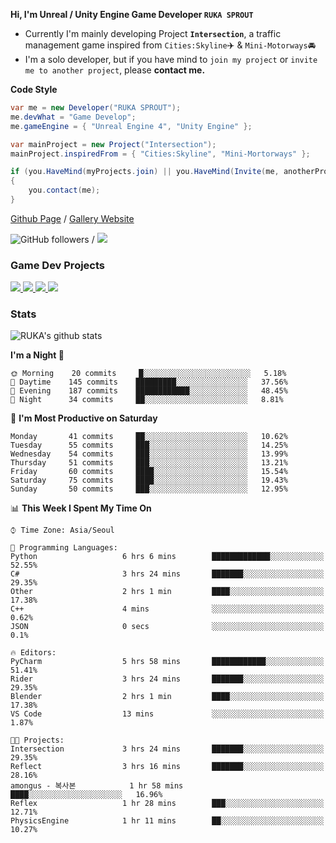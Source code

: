 **Hi, I'm Unreal / Unity Engine Game Developer `RUKA SPROUT`**

- Currently I'm mainly developing Project **`Intersection`**, a traffic management game inspired from `Cities:Skyline`✈️ & `Mini-Motorways`🚘
- I'm a solo developer, but if you have mind to `join my project` or `invite me to another project`, please **contact me.**

**Code Style**

```csharp
var me = new Developer("RUKA SPROUT");
me.devWhat = "Game Develop";
me.gameEngine = { "Unreal Engine 4", "Unity Engine" };
```

```csharp
var mainProject = new Project("Intersection");
mainProject.inspiredFrom = { "Cities:Skyline", "Mini-Mortorways" };

if (you.HaveMind(myProjects.join) || you.HaveMind(Invite(me, anotherProject)))
{
    you.contact(me);
}
```

[Github Page](https://lutca1320.github.io/) / [Gallery Website](https://rukasp.xyz/)

![GitHub followers](https://img.shields.io/github/followers/lutca1320?label=Follow&style=social) / [![](https://img.shields.io/badge/Gmail-lutca1320%40gmail.com-blue)](mailto:lutca1320@gmail.com)

### Game Dev Projects

<a href="https://github.com/lutca1320/Intersection">
  <img src="https://github-readme-stats.vercel.app/api/pin/?username=lutca1320&repo=Intersection" />
</a>
<a href="https://github.com/lutca1320/Together">
  <img src="https://github-readme-stats.vercel.app/api/pin/?username=lutca1320&repo=Together" />
</a>
<a href="https://github.com/lutca1320/Reversi">
  <img src="https://github-readme-stats.vercel.app/api/pin/?username=lutca1320&repo=Reversi" />
</a>
<a href="https://github.com/lutca1320/Knight">
  <img src="https://github-readme-stats.vercel.app/api/pin/?username=lutca1320&repo=Knight" />
</a>


### Stats

![RUKA's github stats](https://github-readme-stats.vercel.app/api?username=lutca1320&show_icons=true&include_all_commits=true&count_private=true&hide=contribs,prs)

<!--START_SECTION:waka-->
**I'm a Night 🦉** 

```text
🌞 Morning    20 commits     █░░░░░░░░░░░░░░░░░░░░░░░░   5.18% 
🌆 Daytime    145 commits    █████████░░░░░░░░░░░░░░░░   37.56% 
🌃 Evening    187 commits    ████████████░░░░░░░░░░░░░   48.45% 
🌙 Night      34 commits     ██░░░░░░░░░░░░░░░░░░░░░░░   8.81%

```
📅 **I'm Most Productive on Saturday** 

```text
Monday       41 commits     ██░░░░░░░░░░░░░░░░░░░░░░░   10.62% 
Tuesday      55 commits     ███░░░░░░░░░░░░░░░░░░░░░░   14.25% 
Wednesday    54 commits     ███░░░░░░░░░░░░░░░░░░░░░░   13.99% 
Thursday     51 commits     ███░░░░░░░░░░░░░░░░░░░░░░   13.21% 
Friday       60 commits     ████░░░░░░░░░░░░░░░░░░░░░   15.54% 
Saturday     75 commits     ████░░░░░░░░░░░░░░░░░░░░░   19.43% 
Sunday       50 commits     ███░░░░░░░░░░░░░░░░░░░░░░   12.95%

```


📊 **This Week I Spent My Time On** 

```text
⌚︎ Time Zone: Asia/Seoul

💬 Programming Languages: 
Python                   6 hrs 6 mins        █████████████░░░░░░░░░░░░   52.55% 
C#                       3 hrs 24 mins       ███████░░░░░░░░░░░░░░░░░░   29.35% 
Other                    2 hrs 1 min         ████░░░░░░░░░░░░░░░░░░░░░   17.38% 
C++                      4 mins              ░░░░░░░░░░░░░░░░░░░░░░░░░   0.62% 
JSON                     0 secs              ░░░░░░░░░░░░░░░░░░░░░░░░░   0.1%

🔥 Editors: 
PyCharm                  5 hrs 58 mins       ████████████░░░░░░░░░░░░░   51.41% 
Rider                    3 hrs 24 mins       ███████░░░░░░░░░░░░░░░░░░   29.35% 
Blender                  2 hrs 1 min         ████░░░░░░░░░░░░░░░░░░░░░   17.38% 
VS Code                  13 mins             ░░░░░░░░░░░░░░░░░░░░░░░░░   1.87%

🐱‍💻 Projects: 
Intersection             3 hrs 24 mins       ███████░░░░░░░░░░░░░░░░░░   29.35% 
Reflect                  3 hrs 16 mins       ███████░░░░░░░░░░░░░░░░░░   28.16% 
amongus - 복사본            1 hr 58 mins        ████░░░░░░░░░░░░░░░░░░░░░   16.96% 
Reflex                   1 hr 28 mins        ███░░░░░░░░░░░░░░░░░░░░░░   12.71% 
PhysicsEngine            1 hr 11 mins        ██░░░░░░░░░░░░░░░░░░░░░░░   10.27%

```


<!--END_SECTION:waka-->
